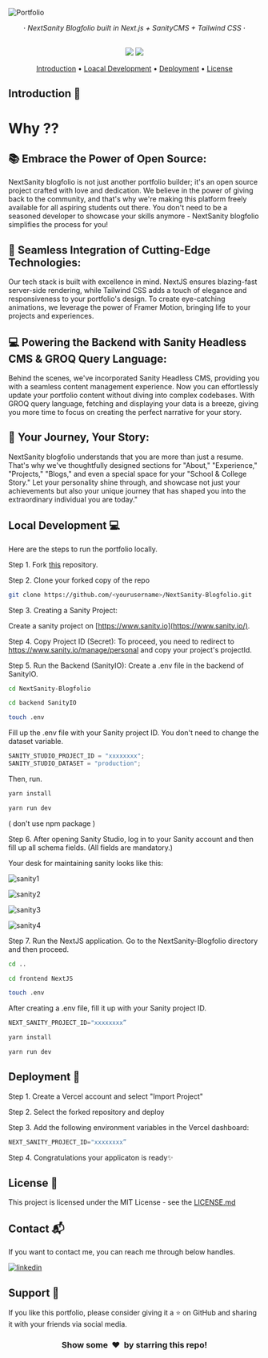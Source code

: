 ![Portfolio](https://res.cloudinary.com/dlsxq98fr/image/upload/v1691080742/NextSanity%20Blogfolio/profile_jqf56f.png)

<div align="center">
  &middot;
  <i>NextSanity Blogfolio built in Next.js + SanityCMS + Tailwind CSS</i>
  &middot;
  <br/>
  <br/>

  <p align="center">
    <img src="https://img.shields.io/github/forks/harshal255/NextSanity-Blogfolio?style=for-the-badge" />
  <a href="https://harshalkahar.vercel.app/">
    <img src="https://img.shields.io/static/v1?label=&message=View%20Demo&style=for-the-badge&color=black&logo=vercel" />
  </a>
</p>

<p align="center">
  <a href="#introduction-">Introduction</a> •
  <a href="#development-">Loacal Development</a> •
    <a href="#deployment-">Deployment</a> •
  <a href="#license-">License</a>
</p>

</div>

## Introduction 👋

<h1>Why ??</h1>

## 📚 Embrace the Power of Open Source:

NextSanity blogfolio is not just another portfolio builder; it's an open source project crafted with love and dedication. We believe in the power of giving back to the community, and that's why we're making this platform freely available for all aspiring students out there. You don't need to be a seasoned developer to showcase your skills anymore - NextSanity blogfolio simplifies the process for you!

## 🎨 Seamless Integration of Cutting-Edge Technologies:

Our tech stack is built with excellence in mind. NextJS ensures blazing-fast server-side rendering, while Tailwind CSS adds a touch of elegance and responsiveness to your portfolio's design. To create eye-catching animations, we leverage the power of Framer Motion, bringing life to your projects and experiences.

## 💻 Powering the Backend with Sanity Headless CMS & GROQ Query Language:

Behind the scenes, we've incorporated Sanity Headless CMS, providing you with a seamless content management experience. Now you can effortlessly update your portfolio content without diving into complex codebases. With GROQ query language, fetching and displaying your data is a breeze, giving you more time to focus on creating the perfect narrative for your story.

## 📝 Your Journey, Your Story:

NextSanity blogfolio understands that you are more than just a resume. That's why we've thoughtfully designed sections for "About," "Experience," "Projects," "Blogs," and even a special space for your "School & College Story." Let your personality shine through, and showcase not just your achievements but also your unique journey that has shaped you into the extraordinary individual you are today."

## Local Development 💻

Here are the steps to run the portfolio locally.

Step 1. Fork [this](https://github.com/harshal255/NextSanity-Blogfolio) repository.

Step 2. Clone your forked copy of the repo

```bash
git clone https://github.com/<yourusername>/NextSanity-Blogfolio.git
```

Step 3. Creating a Sanity Project:

Create a sanity project on [https://www.sanity.io](https://www.sanity.io/).

Step 4. Copy Project ID (Secret):
To proceed, you need to redirect to https://www.sanity.io/manage/personal and copy your project's projectId.

Step 5. Run the Backend (SanityIO):
Create a .env file in the backend of SanityIO.

```bash
cd NextSanity-Blogfolio
```

```bash
cd backend SanityIO
```

```bash
touch .env
```

Fill up the .env file with your Sanity project ID. You don't need to change the dataset variable.

```javascript
SANITY_STUDIO_PROJECT_ID = "xxxxxxxx";
SANITY_STUDIO_DATASET = "production";
```

Then, run.

```bash
yarn install
```

```bash
yarn run dev
```

( don't use npm package )

Step 6. After opening Sanity Studio, log in to your Sanity account and then fill up all schema fields. (All fields are mandatory.)

Your desk for maintaining sanity looks like this:

![sanity1](https://res.cloudinary.com/dlsxq98fr/image/upload/v1691078361/NextSanity%20Blogfolio/1_varwbz.png)

![sanity2](https://res.cloudinary.com/dlsxq98fr/image/upload/v1691078361/NextSanity%20Blogfolio/2_vcchyn.png)

![sanity3](https://res.cloudinary.com/dlsxq98fr/image/upload/v1691078361/NextSanity%20Blogfolio/3_qnxi1h.png)

![sanity4](https://res.cloudinary.com/dlsxq98fr/image/upload/v1691078361/NextSanity%20Blogfolio/4_hwue2e.png)

Step 7. Run the NextJS application.
Go to the NextSanity-Blogfolio directory and then proceed.

```bash
cd ..
```

```bash
cd frontend NextJS
```

```bash
touch .env
```

After creating a .env file, fill it up with your Sanity project ID.

```javascript
NEXT_SANITY_PROJECT_ID="xxxxxxxx”
```

```bash
yarn install
```

```bash
yarn run dev
```

## Deployment 🚀

Step 1. Create a Vercel account and select "Import Project"

Step 2. Select the forked repository and deploy

Step 3. Add the following environment variables in the Vercel dashboard:

```javascript
NEXT_SANITY_PROJECT_ID="xxxxxxxx”
```

Step 4. Congratulations your applicaton is ready✨

## License 📄

This project is licensed under the MIT License - see the [LICENSE.md](https://github.com/harshal255/NextSanity-Blogfolio/blob/master/LICENSE)

## Contact 📬

If you want to contact me, you can reach me through below handles.

[![linkedin](https://img.shields.io/badge/LinkedIn-0077B5?style=for-the-badge&logo=linkedin&logoColor=white)](https://www.linkedin.com/in/harshal-kahar-4115a321b)

## Support 🙌

If you like this portfolio, please consider giving it a ⭐ on GitHub and sharing it with your friends via social media.

<div align="center">
  <h3> Show some &nbsp;❤️&nbsp; by starring this repo! </h3>
</div>
